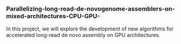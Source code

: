### Parallelizing-long-read-de-novogenome-assemblers-on-mixed-architectures-CPU-GPU-
In this project, we will explore the development of new algorithms for accelerated long-read de novo assembly on GPU architectures.
